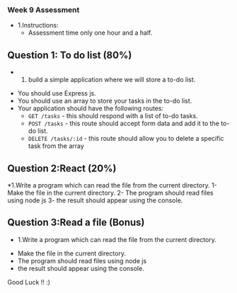 ### Week 9 Assessment 
* 1.Instructions:
  - Assessment time only one hour and a half.
  
## Question 1: To do list (80%)
* 1. build a simple application where we will store a to-do list.
 - You should use Express js.
 - You should use an array to store your tasks in the to-do list.
 - Your application should have the following routes:
   - `GET /tasks` - this should respond with a list of to-do tasks.
   - `POST /tasks` - this route should accept form data and add it to the to-do list.
   - `DELETE /tasks/:id` - this route should allow you to delete a specific task from the array

## Question 2:React (20%)
*1.Write a program which can read the file from the current directory.
1- Make the file in the current directory.
2- The program should read files using node js
3- the result should appear using the console.



## Question 3:Read a file (Bonus)
* 1.Write a program which can read the file from the current directory.
 - Make the file in the current directory.
 - The program should read files using node js 
 - the result should appear using the console.
 
 Good Luck !! :)